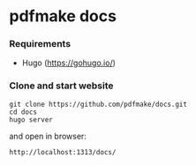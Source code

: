 # pdfmake docs

### Requirements

* Hugo (https://gohugo.io/)


### Clone and start website

```
git clone https://github.com/pdfmake/docs.git
cd docs
hugo server
```

and open in browser:
```
http://localhost:1313/docs/
```
